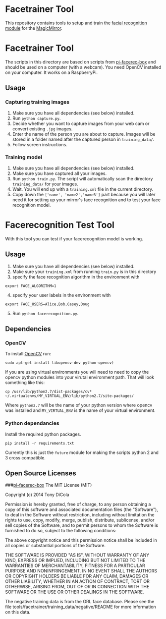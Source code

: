 # Facetrainer Tool
This repository contains tools to setup and train the [facial recognition module](https://github.com/paviro/MMM-Facial-Recognition) for the [MagicMirror](https://github.com/MichMich/MagicMirror).

# Facetrainer Tool

The scripts in this directory are based on scripts from [pi-facerec-box](https://github.com/tdicola/pi-facerec-box) and should be used on a computer (with a webcam). You need OpenCV installed on your computer. It works on a RaspberryPi.

## Usage
### Capturing training images
1. Make sure you have all dependencies (see below) installed.
2. Run `python capture.py`.
3. Decide whether you want to capture images from your web cam or convert existing `.jpg` images.
4. Enter the name of the person you are about to capture. Images will be stored in a folder named after the captured person in `training_data/`.
5. Follow screen instructions.

### Training model
1. Make sure you have all dependencies (see below) installed.
2. Make sure you have captured all your images.
3. Run `python train.py`. The script will automatically scan the directory `training_data/` for your images.
4. Wait. You will end up with a `training.xml` file in the current directory.
5. Copy down the `['name', 'name2','name3']` part because you will later need it for setting up your mirror's face recognition and to test your face recognition model.

# Facerecognition Test Tool
With this tool you can test if your facerecognition model is working.

## Usage
1. Make sure you have all dependencies (see below) installed.
2. Make sure your `training.xml` from running `train.py` is in this directory
3. specify the face recognition algorithm in the environment with
```
export FACE_ALGORITHM=1
```
4. specify your user labels in the environment with

```
export FACE_USERS=Alice,Bob,Casey,Doug
```
5. Run `python facerecognition.py`.

## Dependencies

### OpenCV

To install [OpenCV](http://opencv.org) run:

```
sudo apt-get install libopencv-dev python-opencv)
```

If you are using virtual environments you will need to need to copy
the opencv python modules into your virutal environment path. That
will look something like this:

```
cp /usr/lib/python2.7/dist-packages/cv* ~/.virtualenvs/MY_VIRTUAL_ENV/lib/python2.7/site-packages/
```

Where ``python2.7`` will be the name of your python version where
opencv was installed and ``MY_VIRTUAL_ENV`` is the name of your
virtual environment.

### Python dependancies

Install the required python packages. 

```
pip install -r requirements.txt
```

Currently this is just the ``future`` module for making the scripts python 2 and 3 cross compatible.


## Open Source Licenses
###[pi-facerec-box](https://github.com/tdicola/pi-facerec-box)
The MIT License (MIT)

Copyright (c) 2014 Tony DiCola

Permission is hereby granted, free of charge, to any person obtaining a copy of
this software and associated documentation files (the "Software"), to deal in
the Software without restriction, including without limitation the rights to
use, copy, modify, merge, publish, distribute, sublicense, and/or sell copies of
the Software, and to permit persons to whom the Software is furnished to do so,
subject to the following conditions:

The above copyright notice and this permission notice shall be included in all
copies or substantial portions of the Software.

THE SOFTWARE IS PROVIDED "AS IS", WITHOUT WARRANTY OF ANY KIND, EXPRESS OR
IMPLIED, INCLUDING BUT NOT LIMITED TO THE WARRANTIES OF MERCHANTABILITY, FITNESS
FOR A PARTICULAR PURPOSE AND NONINFRINGEMENT. IN NO EVENT SHALL THE AUTHORS OR
COPYRIGHT HOLDERS BE LIABLE FOR ANY CLAIM, DAMAGES OR OTHER LIABILITY, WHETHER
IN AN ACTION OF CONTRACT, TORT OR OTHERWISE, ARISING FROM, OUT OF OR IN
CONNECTION WITH THE SOFTWARE OR THE USE OR OTHER DEALINGS IN THE SOFTWARE.

The negative training data is from the ORL face database.  Please see the file
tools/facetrainer/training_data/negative/README for more information on this data.
